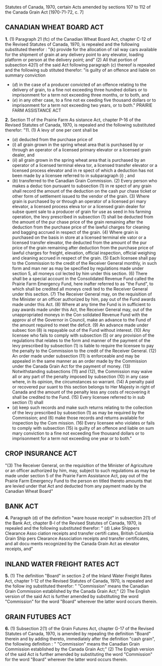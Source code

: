 Statutes of Canada, 1970, certain
Acts amended by sections 107 to 112
of the Canada Grain Act
[1970-71-72, c. 7]

## CANADIAN WHEAT BOARD ACT

**1.** (1) Paragraph 21 (fc) of the Canadian
Wheat Board Act, chapter C-12 of the
Revised Statutes of Canada, 1970, is
repealed and the following substituted
therefor :
"(k) provide for the allocation of rail
way cars available for the shipment of
grain at any delivery point to any
elevator, loading platform or person
at the delivery point; and"
(2) All that portion of subsection 42(1)
of the said Act following paragraph (c)
thereof is repealed and the following sub
stituted therefor:
"is guilty of an offence and liable on
summary conviction
  * (_d_) in the case of a producer convicted
of an offence relating to the delivery of
grain, to a fine not exceeding three
hundred dollars or to imprisonment for
a term not exceeding three months, or
to both, and
  * (_e_) in any other case, to a fine not ex
ceeding five thousand dollars or to
imprisonment for a term not exceeding
two years, or to both."
PRAIRIE FARM ASSISTANCE ACT

**2.** Section 11 of the Prairie Farm As
sistance Act, chapter P-16 of the Revised
Statutes of Canada, 1970, is repealed and
the following substituted therefor:
"11. (1) A levy of one per cent shall
be
  * (_a_) deducted from the purchase price
of
  * (_i_) all grain grown in the spring
wheat area that is purchased by or
through an operator of a licensed
primary elevator or a licensed grain
dealer, and
  * (_ii_) all grain grown in the spring
wheat area that is purchased by an
operator of a licensed terminal eleva
tor, a licensed transfer elevator or a
licensed process elevator and in re
spect of which a deduction has not
been made by a licensee referred to
in subparagraph (i) ; and
  * (_b_) transferred to the Canadian Grain
Commission.
(2) Every person who makes a deduc
tion pursuant to subsection (1) in re
spect of any grain shall record the
amount of the deduction on the cash pur
chase ticket or other form of settlement
issued to the vendor of the grain.
(3) Where grain is purchased by or
through an operator of a licensed pri
mary elevator, a licensed process eleva
tor or a licensed grain dealer for subse
quent sale to a producer of grain for use
as seed in his farming operation, the levy
prescribed in subsection (1) shall be
deducted from the amount of the pur
chase price of the grain remaining after
the deduction from the purchase price
of the lawful charges for cleaning and
bagging accrued in respect of the grain.
(4) Where grain is purchased on the
basis in store at a licensed terminal ele
vator or a licensed transfer elevator, the
deducted from the amount of the pur
price of the grain remaining after
deduction from the purchase price of
lawful charges for freight, elevation,
official inspection, official weighing and
cleaning accrued in respect of the grain.
(5) Each licensee shall pay to the
Commission to the credit of the Receiver
General monthly, in such form and man
ner as may be specified by regulations
made under section 5, all moneys col
lected by him under this section.
(6) There shall be a special account
in the Consolidated Revenue Fund called
the Prairie Farm Emergency Fund, here
inafter referred to as "the Fund", to
which shall be credited all moneys credi
ted to the Receiver General under this
section.
(7) The Receiver General may, on the
requisition of the Minister or an officer
authorized by him, pay out of the Fund
awards made under this Act.
(8) Where at any time the Fund is in
sufficient to pay awards made under this
Act, the Receiver General may, out of
the unappropriated moneys in the Con
solidated Revenue Fund with the approv
al of the Governor in Council, make
an advance to the Fund of the amount
required to meet the deficit.
(9) An advance made under subsec
tion (8) is repayable out of the Fund
without interest.
(10) Any licensee who fails to comply
with subsection (5) or any provision of
the regulations that relates to the form
and manner of the payment of the levy
prescribed by subsection (1) is liable to
require the licensee to pay the penalty
to the Commission to the credit of the
Receiver General.
(12) An order made under subsection
(11) is enforceable and may be appealed
in the same manner as an order made by
the Commission under the Canada Grain
Act for the payment of money.
(13) Notwithstanding subsections (11)
and (12), the Commission may waive all
or any part of the penalty imposed by
subsection (10) in any case where, in its
opinion, the circumstances so warrant.
(14) A penalty paid or recovered pur
suant to this section belongs to Her
Majesty in right of Canada and the
amount of the penalty less any costs of
recovering it shall be credited to the
Fund.
(15) Every licensee referred to in sub
section (1) shall
  * (_a_) keep such records and make such
returns relating to the collection of the
levy prescribed by subsection (1) as
may be required by the Commission;
and
(6) make those records and returns
available for inspection by the Com
mission.
(16) Every licensee who violates or
fails to comply with subsection (15) is
guilty of an offence and liable on sum
mary conviction to a fine not exceeding
five thousand dollars or to imprisonment
for a term not exceeding one year or to
both."

## CROP INSURANCE ACT
"(3) The Receiver General, on the
requisition of the Minister of Agriculture
or an officer authorized by him, may,
subject to such regulations as may be
made under section 5 of the Prairie Farm
Assistance Act, pay out of the Prairie
Farm Emergency Fund to the person en
titled thereto amounts that are levied
under that Act and deducted from any
payment made by the Canadian Wheat
Board"

## BANK ACT

**4.** Paragraph (d) of the definition "ware
house receipt" in subsection 2(1) of the
Bank Act, chapter B-l of the Revised
Statutes of Canada, 1970, is repealed and
the following substituted therefor:
" (d) Lake Shippers Clearance Asso
ciation receipts and transfer certifi
cates, British Columbia Grain Ship
pers Clearance Association receipts
and transfer certificates, and all docu
ments recognized by the Canada Grain
Act as elevator receipts, and"

## INLAND WATER FREIGHT RATES ACT

**5.** (1) The definition "Board" in section 2
of the Inland Water Freight Rates Act,
chapter 1-12 of the Revised Statutes of
Canada, 1970, is repealed and the follow
ing substituted therefor:
"
"Commission" means the Canadian
Grain Commission established by the
Canada Grain Act;"
(2) The English version of the said Act
is further amended by substituting the
word "Commission" for the word "Board"
wherever the latter word occurs therein.

## GRAIN FUTUBES ACT

**6.** (1) Subsection 2(1) of the Grain
Futures Act, chapter G-17 of the Revised
Statutes of Canada, 1970, is amended by
repealing the definition "Board" therein
and by adding thereto, immediately after
the definition "cash grain", the following
definition :
"
"Commission" means the Canadian
Grain Commission established by the
Canada Grain Act;"
(2) The English version of the said Act
is further amended by substituting the
word "Commission" for the word "Board"
wherever the latter word occurs therein.
